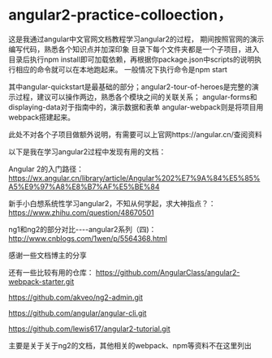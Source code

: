 # angular2-practice-colloection，
这是我通过angular中文官网文档教程学习angular2的过程，
期间按照官网的演示编写代码，熟悉各个知识点并加深印象
目录下每个文件夹都是一个子项目，进入目录后执行npm install即可加载依赖，再根据你package.json中scripts的说明执行相应的命令就可以在本地跑起来。
一般情况下执行命令是npm start

其中angular-quickstart是最基础的部分；angular2-tour-of-heroes是完整的演示过程，建议可以操作两边，熟悉各个模块之间的关联关系；
angular-forms和displaying-data对于指南中的，演示数据和表单
angular-webpack则是将项目用webpack搭建起来。

此处不对各个子项目做额外说明，有需要可以上官网https://angular.cn/查阅资料

以下是我在学习angular2过程中发现有用的文档：
   
Angular 2的入门路径：https://wx.angular.cn/library/article/Angular%202%E7%9A%84%E5%85%A5%E9%97%A8%E8%B7%AF%E5%BE%84

新手小白想系统性学习angular2，不知从何学起，求大神指点？：https://www.zhihu.com/question/48670501

ng1和ng2的部分对比----angular2系列（四)：http://www.cnblogs.com/1wen/p/5564368.html

感谢一些文档博主的分享
    
还有一些比较有用的仓库：
https://github.com/AngularClass/angular2-webpack-starter.git

https://github.com/akveo/ng2-admin.git
    
https://github.com/angular/angular-cli.git
    
https://github.com/lewis617/angular2-tutorial.git

主要是关于关于ng2的文档，其他相关的webpack、npm等资料不在这里列出
